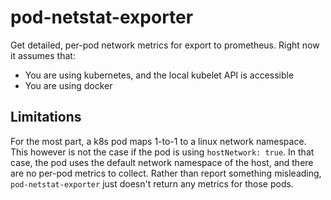 # pod-netstat-exporter

Get detailed, per-pod network metrics for export to prometheus. Right now it assumes that:

- You are using kubernetes, and the local kubelet API is accessible
- You are using docker

## Limitations

For the most part, a k8s pod maps 1-to-1 to a linux network namespace. This however is not
the case if the pod is using `hostNetwork: true`. In that case, the pod uses the default
network namespace of the host, and there are no per-pod metrics to collect. Rather than
report something misleading, `pod-netstat-exporter` just doesn't return any metrics for those
pods.
